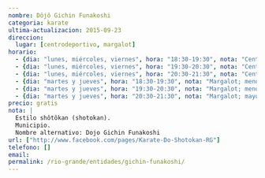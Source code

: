 ```yaml
---
nombre: Dôjô Gichin Funakoshi
categoria: karate
ultima-actualizacion: 2015-09-23
direccion: 
  lugar: [centrodeportivo, margalot]
horario: 
  - {dia: "lunes, miércoles, viernes", hora: "18:30-19:30", nota: "Centro Deportivo; menores" }
  - {dia: "lunes, miércoles, viernes", hora: "19:30-20:30", nota: "Centro Deportivo; menores" }
  - {dia: "lunes, miércoles, viernes", hora: "20:30-21:30", nota: "Centro Deportivo; mayores" }
  - {dia: "martes y jueves", hora: "18:30-19:30", nota: "Margalot; menores" }
  - {dia: "martes y jueves", hora: "19:30-20:30", nota: "Margalot; menores" }
  - {dia: "martes y jueves", hora: "20:30-21:30", nota: "Margalot; mayores" }
precio: gratis
nota: | 
  Estilo shôtôkan (shotokan). 
  Municipio.
  Nombre alternativo: Dojo Gichin Funakoshi
url: ["http://www.facebook.com/pages/Karate-Do-Shotokan-RG"]
telefono: []
email: 
permalink: /rio-grande/entidades/gichin-funakoshi/
---
```


